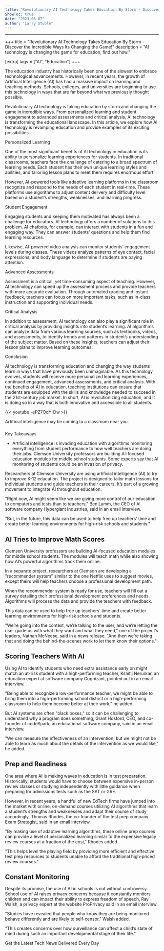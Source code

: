 ```yaml
---
title: "Revolutionary AI Technology Takes Education By Storm - Discover the Incredible Ways Its Changing the Game!"
ShowToc: true 
date: "2023-03-07"
author: "Larry Stuble"
---
```

*****
+++
title = "Revolutionary AI Technology Takes Education By Storm - Discover the Incredible Ways Its Changing the Game!"
description = "AI technology is changing the game for education, find out how."

[extra]
tags = ["AI", "Education"]
+++

The education industry has historically been one of the slowest to embrace technological advancements. However, in recent years, the growth of Artificial Intelligence (AI) has had a massive impact on learning and teaching methods. Schools, colleges, and universities are beginning to use this technology in ways that are far beyond what we previously thought possible.

Revolutionary AI technology is taking education by storm and changing the game in incredible ways. From personalized learning and student engagement to advanced assessments and critical analysis, AI technology is transforming the educational landscape. In this article, we explore how AI technology is revamping education and provide examples of its exciting possibilities.

Personalized Learning

One of the most significant benefits of AI technology in education is its ability to personalize learning experiences for students. In traditional classrooms, teachers face the challenge of catering to a broad spectrum of learning needs. Each student has their own unique learning styles and abilities, and tailoring lesson plans to meet them requires enormous effort.

However, AI-powered tools like adaptive learning platforms in the classroom recognize and respond to the needs of each student in real-time. These platforms use algorithms to adjust content delivery and difficulty level based on a student’s strengths, weaknesses, and learning progress.

Student Engagement

Engaging students and keeping them motivated has always been a challenge for educators. AI technology offers a number of solutions to this problem. AI chatbots, for example, can interact with students in a fun and engaging way. They can answer students’ questions and help them find learning resources.

Likewise, AI-powered video analysis can monitor students’ engagement levels during classes. These videos analyze patterns of eye contact, facial expressions, and body language to determine if students are paying attention.

Advanced Assessments

Assessment is a critical, yet time-consuming aspect of teaching. However, AI technology can speed up the assessment process and provide teachers with more accurate evaluation. Through automated grading and instant feedback, teachers can focus on more important tasks, such as in-class instruction and supporting individual needs.

Critical Analysis

In addition to assessment, AI technology can also play a significant role in critical analysis by providing insights into student’s learning. AI algorithms can analyze data from various learning sources, such as textbooks, videos, and assessments, to identify trends and patterns in student’s understanding of the subject matter. Based on these insights, teachers can adjust their lesson plans to improve learning outcomes.

Conclusion

AI technology is transforming education and changing the way students learn in ways that have previously been unimaginable. As this technology evolves, students will receive more personalized learning experiences, continued engagement, advanced assessments, and critical analysis. With the benefits of AI in education, teaching institutions can ensure that students are equipped with the skills and knowledge needed to succeed in the 21st-century job market. In short, AI is revolutionizing education, and it is doing so in a way that is both innovative and accessible to all students.

{{< youtube -ePZ7OdY-Dw >}} 




Artificial intelligence may be coming to a classroom near you.

 
### 
Key Takeaways
 
- Artificial intelligence is invading education with algorithms monitoring everything from student performance to how well teachers are doing their jobs. Clemson University professors are building AI-focused education modules for middle school students. Some experts say that AI monitoring of students could be an invasion of privacy.

 

Researchers at Clemson University are using artificial intelligence (AI) to try to improve K-12 education. The project is designed to tailor math lessons for individual students and guide teachers in their careers. It’s part of a growing movement to integrate AI throughout education. 

 

"Right now, AI might seem like we are giving more control of our education to computers and tests than to teachers," Ben Lamm, the CEO of AI software company Hypergiant Industries, said in an email interview.

 

"But, in the future, this data can be used to help free up teachers' time and create better learning environments for high-risk schools and students."

 
##   AI Tries to Improve Math Scores  
 

Clemson University professors are building AI-focused education modules for middle school students. The modules will teach math while also showing how AI’s powerful algorithms track them online.

 

In a separate project, researchers at Clemson are developing a "recommender system" similar to the one Netflix uses to suggest movies, except theirs will help teachers choose a professional development path.

 

When the recommender system is ready for use, teachers will fill out a survey detailing their professional development preferences and needs. Algorithms will process the data and provide the teachers with feedback.

 
This data can be used to help free up teachers' time and create better learning environments for high-risk schools and students.
 

"We’re going into the context, we’re talking to the user, and we’re letting the user guide us with what they want and what they need," one of the project’s leaders, Nathan McNeese, said in a news release. "And then we’re taking that and doing the behind-the-scenes work to let them know their options."

 
##   Scoring Teachers With AI  
 

Using AI to identify students who need extra assistance early on might match an at-risk student with a high-performing teacher, Kshitij Nerurkar, an education expert at software company Cognizant, pointed out in an email interview. 

 

"Being able to recognize a low-performance teacher, we might be able to bring them into a high-performing school district or a high-performing classroom to help them become better at their work," he added. 

 

But AI systems are often "black boxes," so it can be challenging to understand why a program does something, Grant Hosford, CEO, and co-founder of codeSpark, an educational software company, said in an email interview.

 

"We can measure the effectiveness of an intervention, but we might not be able to learn as much about the details of the intervention as we would like," he added. 

 
##   Prep and Readiness  
 

One area where AI is making waves in education is in test preparation. Historically, students would have to choose between expensive in-person review classes or studying independently with little guidance when preparing for admissions tests such as the SAT or GRE. 

 

However, in recent years, a handful of new EdTech firms have jumped into the market with online, on-demand courses utilizing AI algorithms that learn a student’s strengths and weaknesses and adapt their course of study accordingly, Thomas Rhodes, the co-founder of the test prep company Exam Strategist, said in an email interview. 

 

"By making use of adaptive learning algorithms, these online prep courses can provide a level of personalized learning similar to the expensive legacy review courses at a fraction of the cost," Rhodes added.

 

"This helps level the playing field by providing more efficient and effective test prep resources to students unable to afford the traditional high-priced review courses." 

 
##   Constant Monitoring  
 

Despite its promise, the use of AI in schools is not without controversy. School use of AI raises privacy concerns because it constantly monitors children and can impact their ability to express freedom of speech, Ray Walsh, a privacy expert at the website ProPrivacy said in an email interview. 

 

"Studies have revealed that people who know they are being monitored behave differently and are likely to self-censor," Walsh added.

 

"This creates concerns over how surveillance can affect a child’s state of mind during such an important developmental stage of their life."

 

Get the Latest Tech News Delivered Every Day




